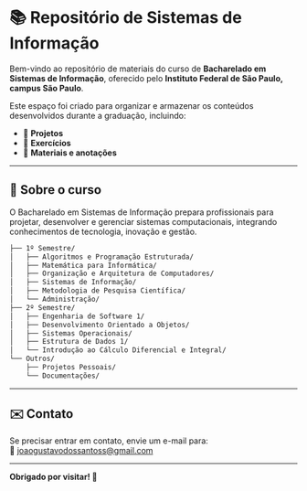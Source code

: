 # 📚 Repositório de Sistemas de Informação  

Bem-vindo ao repositório de materiais do curso de **Bacharelado em Sistemas de Informação**, oferecido pelo **Instituto Federal de São Paulo, campus São Paulo**.  

Este espaço foi criado para organizar e armazenar os conteúdos desenvolvidos durante a graduação, incluindo:  
- 📂 **Projetos**  
- 📝 **Exercícios**  
- 📖 **Materiais e anotações**  
---

## 🏫 Sobre o curso  
O Bacharelado em Sistemas de Informação prepara profissionais para projetar, desenvolver e gerenciar sistemas computacionais, integrando conhecimentos de tecnologia, inovação e gestão.  
```markdown
├── 1º Semestre/
│   ├── Algoritmos e Programação Estruturada/
│   ├── Matemática para Informática/
│   ├── Organização e Arquitetura de Computadores/
│   ├── Sistemas de Informação/
│   ├── Metodologia de Pesquisa Científica/
│   └── Administração/
├── 2º Semestre/
│   ├── Engenharia de Software 1/
│   ├── Desenvolvimento Orientado a Objetos/
│   ├── Sistemas Operacionais/
│   ├── Estrutura de Dados 1/
│   └── Introdução ao Cálculo Diferencial e Integral/
└── Outros/
    ├── Projetos Pessoais/
    └── Documentações/
```

---

## ✉️ Contato  
Se precisar entrar em contato, envie um e-mail para:  
📧 [joaogustavodossantoss@gmail.com](mailto:joaogustavodossantoss@gmail.com)

---

**Obrigado por visitar! 🚀**
